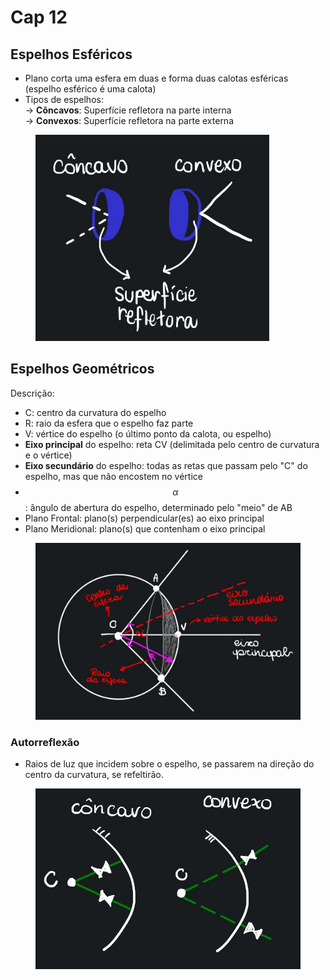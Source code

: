 # Cap 12

## Espelhos Esféricos

* Plano corta uma esfera em duas e forma duas calotas esféricas (espelho esférico é uma calota)
* Tipos de espelhos: \
  \-> **Côncavos**: Superfície refletora na parte interna \
  \-> **Convexos**: Superfície refletora na parte externa

<figure><img src="../../.gitbook/assets/image (18).png" alt="" width="374"><figcaption></figcaption></figure>

## Espelhos Geométricos

Descrição:

* C: centro da curvatura do espelho
* R: raio da esfera que o espelho faz parte
* V: vértice do espelho (o último ponto da calota, ou espelho)
* **Eixo principal** do espelho: reta CV (delimitada pelo centro de curvatura e o vértice)
* **Eixo secundário** do espelho: todas as retas que passam pelo "C" do espelho, mas que não encostem no vértice
* $$\alpha$$: ângulo de abertura do espelho, determinado pelo "meio" de AB
* Plano Frontal: plano(s) perpendicular(es) ao eixo principal
* Plano Meridional: plano(s) que contenham o eixo principal

<figure><img src="../../.gitbook/assets/image (2) (1) (1).png" alt=""><figcaption></figcaption></figure>

### Autorreflexão&#x20;

* Raios de luz que incidem sobre o espelho, se passarem na direção do centro da curvatura, se refeltirão.

<figure><img src="../../.gitbook/assets/image (1) (1) (1) (1) (1) (1).png" alt="" width="563"><figcaption></figcaption></figure>
